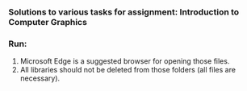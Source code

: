 ### Solutions to various tasks for assignment: Introduction to Computer Graphics

### Run:

1. Microsoft Edge is a suggested browser for opening those files.
2. All libraries should not be deleted from those folders (all files are necessary). 